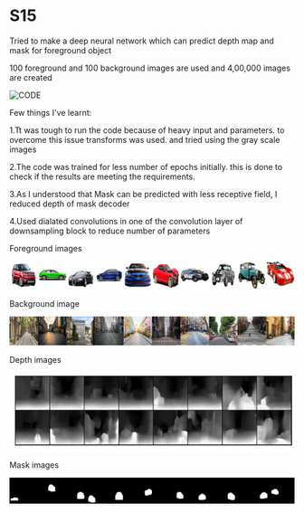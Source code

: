 # S15

Tried to make a deep neural network which can predict depth map and mask for foreground object

100 foreground and 100 background images are used and 4,00,000 images are created

![CODE](https://github.com/meenuraji/S15/blob/master/S15.ipynb)

Few things I've learnt:

1.Tt was tough to run the code because of heavy input and parameters. to overcome this issue transforms was used. and tried using the gray scale images

2.The code was trained for less number of epochs initially. this is done to check if the results are meeting the requirements.

3.As I understood that Mask can be predicted with less receptive field, I reduced depth of mask decoder

4.Used dialated convolutions in one of the convolution layer of downsampling block to reduce number of parameters



Foreground images

![Image](https://github.com/meenuraji/S15/blob/master/fgimg.png)

Background image

![Image](https://github.com/meenuraji/S15/blob/master/bgimg.png)

Depth images

![Image](https://github.com/meenuraji/S15/blob/master/dep.png)

Mask images

![Image](https://github.com/meenuraji/S15/blob/master/overlaymask.png)

